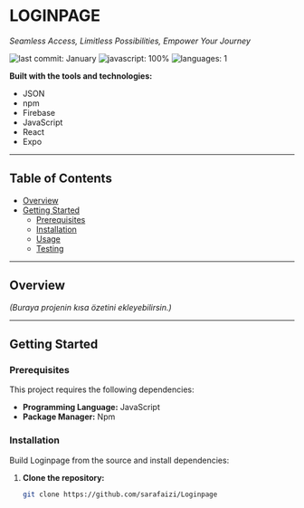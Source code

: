 # LOGINPAGE

*Seamless Access, Limitless Possibilities, Empower Your Journey*

![last commit: January](#) ![javascript: 100%](#) ![languages: 1](#)

**Built with the tools and technologies:**

- JSON  
- npm  
- Firebase  
- JavaScript  
- React  
- Expo  

---

## Table of Contents

- [Overview](#overview)  
- [Getting Started](#getting-started)  
  - [Prerequisites](#prerequisites)  
  - [Installation](#installation)  
  - [Usage](#usage)  
  - [Testing](#testing)  

---

## Overview

*(Buraya projenin kısa özetini ekleyebilirsin.)*

---

## Getting Started

### Prerequisites

This project requires the following dependencies:

- **Programming Language:** JavaScript  
- **Package Manager:** Npm  

### Installation

Build Loginpage from the source and install dependencies:

1. **Clone the repository:**
   ```bash
   git clone https://github.com/sarafaizi/Loginpage
